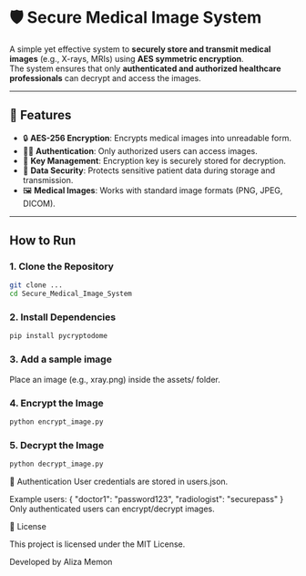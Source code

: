 # 🛡️ Secure Medical Image System

A simple yet effective system to **securely store and transmit medical images** (e.g., X-rays, MRIs) using **AES symmetric encryption**.  
The system ensures that only **authenticated and authorized healthcare professionals** can decrypt and access the images.

---

## 📌 Features
- 🔒 **AES-256 Encryption**: Encrypts medical images into unreadable form.
- 👩‍⚕️ **Authentication**: Only authorized users can access images.
- 🔑 **Key Management**: Encryption key is securely stored for decryption.
- 📂 **Data Security**: Protects sensitive patient data during storage and transmission.
- 🖼️ **Medical Images**: Works with standard image formats (PNG, JPEG, DICOM).

---

##  How to Run

### 1. Clone the Repository
```bash
git clone ...
cd Secure_Medical_Image_System
```

### 2. Install Dependencies
```bash
pip install pycryptodome
```
### 3. Add a sample image
Place an image (e.g., xray.png) inside the assets/ folder.

### 4. Encrypt the Image
```bash
python encrypt_image.py
```

### 5. Decrypt the Image
```bash
python decrypt_image.py
```

🔐 Authentication
User credentials are stored in users.json.

Example users:
{
  "doctor1": "password123",
  "radiologist": "securepass"
}
Only authenticated users can encrypt/decrypt images.

📜 License

This project is licensed under the MIT License.

Developed by Aliza Memon
